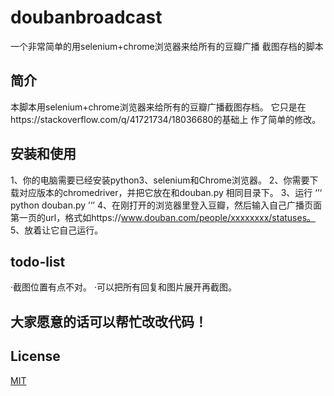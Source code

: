 # doubanbroadcast
一个非常简单的用selenium+chrome浏览器来给所有的豆瓣广播
截图存档的脚本

## 简介
本脚本用selenium+chrome浏览器来给所有的豆瓣广播截图存档。
它只是在https://stackoverflow.com/q/41721734/18036680的基础上
作了简单的修改。

## 安装和使用
1、你的电脑需要已经安装python3、selenium和Chrome浏览器。
2、你需要下载对应版本的chromedriver，并把它放在和douban.py
相同目录下。
3、运行
‘’‘
python douban.py
’‘’
4、在刚打开的浏览器里登入豆瓣，然后输入自己广播页面第一页的url，格式如https://www.douban.com/people/xxxxxxxx/statuses。
5、放着让它自己运行。

## todo-list
·截图位置有点不对。
·可以把所有回复和图片展开再截图。

## 大家愿意的话可以帮忙改改代码！

## License
[MIT](https://choosealicense.com/licenses/mit/)